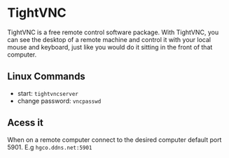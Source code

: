 # TightVNC
TightVNC is a free remote control software package. With TightVNC, you can see the desktop of a remote machine and control it with your local mouse and keyboard, just like you would do it sitting in the front of that computer.

## Linux Commands
* start: `tightvncserver`
* change password: `vncpasswd`

## Acess it

When on a remote computer connect to the desired computer default port 5901. E.g `hgco.ddns.net:5901`
